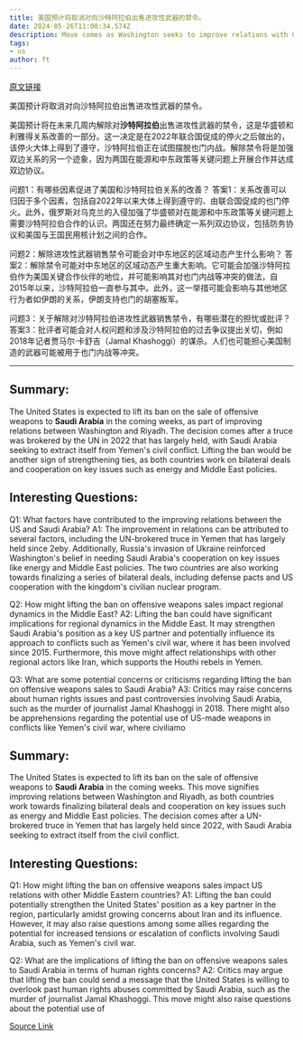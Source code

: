 ```yaml
---
title: 美国预计将取消对向沙特阿拉伯出售进攻性武器的禁令。
date: 2024-05-26T11:00:34.574Z
description: Move comes as Washington seeks to improve relations with Gulf state
tags: 
- us
author: ft
---
```


[原文链接](https://ft.com/content/e2c327e4-31e9-4208-afcc-095c0a4ed762)

美国预计将取消对向沙特阿拉伯出售进攻性武器的禁令。

美国预计将在未来几周内解除对**沙特阿拉伯**出售进攻性武器的禁令，这是华盛顿和利雅得关系改善的一部分。这一决定是在2022年联合国促成的停火之后做出的，该停火大体上得到了遵守，沙特阿拉伯正在试图摆脱也门内战。解除禁令将是加强双边关系的另一个迹象，因为两国在能源和中东政策等关键问题上开展合作并达成双边协议。

问题1：有哪些因素促进了美国和沙特阿拉伯关系的改善？
答案1：关系改善可以归因于多个因素，包括自2022年以来大体上得到遵守的、由联合国促成的也门停火。此外，俄罗斯对乌克兰的入侵加强了华盛顿对在能源和中东政策等关键问题上需要沙特阿拉伯合作的认识。两国还在努力最终确定一系列双边协议，包括防务协议和美国与王国民用核计划之间的合作。

问题2：解除进攻性武器销售禁令可能会对中东地区的区域动态产生什么影响？
答案2：解除禁令可能对中东地区的区域动态产生重大影响。它可能会加强沙特阿拉伯作为美国关键合作伙伴的地位，并可能影响其对也门内战等冲突的做法，自2015年以来，沙特阿拉伯一直参与其中。此外，这一举措可能会影响与其他地区行为者如伊朗的关系，伊朗支持也门的胡塞叛军。

问题3：关于解除对沙特阿拉伯进攻性武器销售禁令，有哪些潜在的担忧或批评？
答案3：批评者可能会对人权问题和涉及沙特阿拉伯的过去争议提出关切，例如2018年记者贾马尔·卡舒吉（Jamal Khashoggi）的谋杀。人们也可能担心美国制造的武器可能被用于也门内战等冲突。

---

## Summary:
The United States is expected to lift its ban on the sale of offensive weapons to **Saudi Arabia** in the coming weeks, as part of improving relations between Washington and Riyadh. The decision comes after a truce was brokered by the UN in 2022 that has largely held, with Saudi Arabia seeking to extract itself from Yemen's civil conflict. Lifting the ban would be another sign of strengthening ties, as both countries work on bilateral deals and cooperation on key issues such as energy and Middle East policies.

## Interesting Questions:
Q1: What factors have contributed to the improving relations between the US and Saudi Arabia?
A1: The improvement in relations can be attributed to several factors, including the UN-brokered truce in Yemen that has largely held since 2eby. Additionally, Russia's invasion of Ukraine reinforced Washington's belief in needing Saudi Arabia's cooperation on key issues like energy and Middle East policies. The two countries are also working towards finalizing a series of bilateral deals, including defense pacts and US cooperation with the kingdom's civilian nuclear program.

Q2: How might lifting the ban on offensive weapons sales impact regional dynamics in the Middle East?
A2: Lifting the ban could have significant implications for regional dynamics in the Middle East. It may strengthen Saudi Arabia's position as a key US partner and potentially influence its approach to conflicts such as Yemen's civil war, where it has been involved since 2015. Furthermore, this move might affect relationships with other regional actors like Iran, which supports the Houthi rebels in Yemen.

Q3: What are some potential concerns or criticisms regarding lifting the ban on offensive weapons sales to Saudi Arabia?
A3: Critics may raise concerns about human rights issues and past controversies involving Saudi Arabia, such as the murder of journalist Jamal Khashoggi in 2018. There might also be apprehensions regarding the potential use of US-made weapons in conflicts like Yemen's civil war, where civiliamo

## Summary:
The United States is expected to lift its ban on the sale of offensive weapons to **Saudi Arabia** in the coming weeks. This move signifies improving relations between Washington and Riyadh, as both countries work towards finalizing bilateral deals and cooperation on key issues such as energy and Middle East policies. The decision comes after a UN-brokered truce in Yemen that has largely held since 2022, with Saudi Arabia seeking to extract itself from the civil conflict.

## Interesting Questions:
Q1: How might lifting the ban on offensive weapons sales impact US relations with other Middle Eastern countries?
A1: Lifting the ban could potentially strengthen the United States' position as a key partner in the region, particularly amidst growing concerns about Iran and its influence. However, it may also raise questions among some allies regarding the potential for increased tensions or escalation of conflicts involving Saudi Arabia, such as Yemen's civil war.

Q2: What are the implications of lifting the ban on offensive weapons sales to Saudi Arabia in terms of human rights concerns?
A2: Critics may argue that lifting the ban could send a message that the United States is willing to overlook past human rights abuses committed by Saudi Arabia, such as the murder of journalist Jamal Khashoggi. This move might also raise questions about the potential use of

[Source Link](https://ft.com/content/e2c327e4-31e9-4208-afcc-095c0a4ed762)

